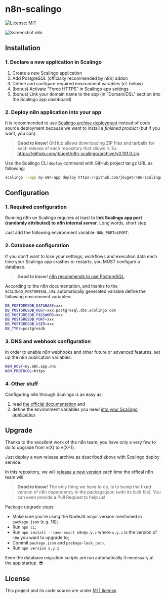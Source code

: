 # n8n-scalingo

[![License: MIT](https://img.shields.io/badge/License-MIT-yellow.svg)](https://opensource.org/licenses/MIT)

![Screenshot n8n](./docs/assets/n8n_screenshot.png)

## Installation

### 1. Declare a new application in Scalingo

1. Create a new Scalingo application
2. Add PostgreSQL (officially recommended by n8n) addon
3. Define and configure required environment variables (cf. below)
4. (bonus) Activate "Force HTTPS" in Scalingo app settings
5. (bonus) Link your domain name to the app (in "Domain/DSL" section into the Scalingo app dashboard) 

### 2. Deploy n8n application into your app

It is recommended to use [Scalingo archive deployment](https://doc.scalingo.com/platform/deployment/deploy-from-archive) instead of code source deployment because we want to install a *finished product* (but if you want, you can).

> **Good to know!** GitHub allows downloading ZIP files and tarballs for each release of each repository that allows it. Ex: https://github.com/jbuget/n8n-scalingo/archive/v0.101.0.zip

Use the Scalingo CLI `deploy` command with GitHub project tar.gz URL as following:

```bash
scalingo --app my-n8n-app deploy https://github.com/jbuget/n8n-scalingo/archive/v0.101.0.tar.gz
```

## Configuration

### 1. Required configuration

Running n8n on Scalingo requires at least to **link Scalingo app port (randomly attributed) to n8n internal server**. Long words, short step. 

Just add the following environment variable: `N8N_PORT=$PORT`.

### 2. Database configuration

If you don't want to lose your settings, workflows and execution data each time your Scalingo app crashes or restarts, you MUST configure a database.

> **Good to know!** [n8n recommends to use PostgreSQL](https://docs.n8n.io/reference/data/database.html#mongodb).

According to the n8n documentation, and thanks to the `SCALINGO_POSTGRESQL_URL` automatically generated variable define the following environment variables:

```bash
DB_POSTGRESDB_DATABASE=xxx
DB_POSTGRESDB_HOST=xxx.postgresql.dbs.scalingo.com
DB_POSTGRESDB_PASSWORD=xxx
DB_POSTGRESDB_PORT=xxx
DB_POSTGRESDB_USER=xxx
DB_TYPE=postgresdb
```

### 3. DNS and webhook configuration

In order to enable n8n webhooks and other future or advanced features, set up the n8n publication variables:

```bash
N8N_HOST=my.n8n.app.dns
N8N_PROTOCOL=https
```

### 4. Other stuff

Configuring n8n through Scalingo is as easy as:
1. read [the official documentation](https://docs.n8n.io/reference/configuration.html) and
2. define the environment variables you need [into your Scalingo application](https://doc.scalingo.com/platform/app/environment).

## Upgrade

Thanks to the excellent work of the n8n team, you have only a very few to do to upgrade from v(X) to v(X+1).

Just deploy a new release archive as described above with Scalingo deploy service.

In this repository, we will [release a new version](https://github.com/jbuget/n8n-scalingo/tags) each time the offical n8n team will.

> **Good to know!** The only thing we have to do, is to bump the fixed version of n8n dependency in the package.json (with its lock file). You can even provide a Pull Request to help us!  

 Package upgrade steps:
 - Make sure you're using the NodeJS major version mentioned in `package.json` (e.g. 18);
 - Run `npm ci`;
 - Run `npm install --save-exact n8n@x.y.z` where `x.y.z` is the version of `n8n` you want to upgrade to;
 - Commit `package.json` and `package-lock.json`.
 - Run `npm version x.y.z`

Even the database migration scripts are run automatically if necessary at the app startup. 😎

## License

This project and its code source are under [MIT license](https://opensource.org/licenses/MIT).
